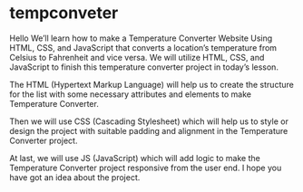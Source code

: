 # tempconveter
Hello 
We’ll learn how to make a Temperature Converter Website Using HTML, CSS, and JavaScript that converts a location’s temperature from Celsius to Fahrenheit and vice versa. We will utilize HTML, CSS, and JavaScript to finish this temperature converter project in today’s lesson.

The HTML (Hypertext Markup Language) will help us to create the structure for the list with some necessary attributes and elements to make Temperature Converter.

Then we will use CSS (Cascading Stylesheet) which will help us to style or design the project with suitable padding and alignment in the Temperature Converter project.

At last, we will use JS (JavaScript) which will add logic to make the Temperature Converter project responsive from the user end. I hope you have got an idea about the project.

